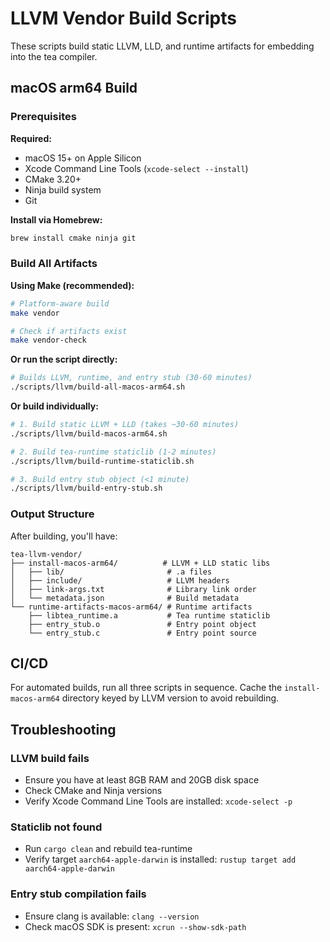 # LLVM Vendor Build Scripts

These scripts build static LLVM, LLD, and runtime artifacts for embedding into the tea compiler.

## macOS arm64 Build

### Prerequisites

**Required:**

- macOS 15+ on Apple Silicon
- Xcode Command Line Tools (`xcode-select --install`)
- CMake 3.20+
- Ninja build system
- Git

**Install via Homebrew:**

```bash
brew install cmake ninja git
```

### Build All Artifacts

**Using Make (recommended):**

```bash
# Platform-aware build
make vendor

# Check if artifacts exist
make vendor-check
```

**Or run the script directly:**

```bash
# Builds LLVM, runtime, and entry stub (30-60 minutes)
./scripts/llvm/build-all-macos-arm64.sh
```

**Or build individually:**

```bash
# 1. Build static LLVM + LLD (takes ~30-60 minutes)
./scripts/llvm/build-macos-arm64.sh

# 2. Build tea-runtime staticlib (1-2 minutes)
./scripts/llvm/build-runtime-staticlib.sh

# 3. Build entry stub object (<1 minute)
./scripts/llvm/build-entry-stub.sh
```

### Output Structure

After building, you'll have:

```
tea-llvm-vendor/
├── install-macos-arm64/          # LLVM + LLD static libs
│   ├── lib/                       # .a files
│   ├── include/                   # LLVM headers
│   ├── link-args.txt              # Library link order
│   └── metadata.json              # Build metadata
└── runtime-artifacts-macos-arm64/ # Runtime artifacts
    ├── libtea_runtime.a           # Tea runtime staticlib
    ├── entry_stub.o               # Entry point object
    └── entry_stub.c               # Entry point source
```

## CI/CD

For automated builds, run all three scripts in sequence. Cache the `install-macos-arm64` directory keyed by LLVM version to avoid rebuilding.

## Troubleshooting

### LLVM build fails

- Ensure you have at least 8GB RAM and 20GB disk space
- Check CMake and Ninja versions
- Verify Xcode Command Line Tools are installed: `xcode-select -p`

### Staticlib not found

- Run `cargo clean` and rebuild tea-runtime
- Verify target `aarch64-apple-darwin` is installed: `rustup target add aarch64-apple-darwin`

### Entry stub compilation fails

- Ensure clang is available: `clang --version`
- Check macOS SDK is present: `xcrun --show-sdk-path`

